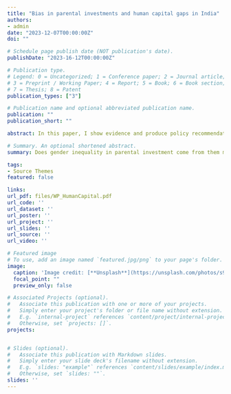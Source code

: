 ```yaml
---
title: "Bias in parental investments and human capital gaps in India"
authors:
- admin
date: "2023-12-07T00:00:00Z"
doi: ""

# Schedule page publish date (NOT publication's date).
publishDate: "2023-16-12T00:00:00Z"

# Publication type.
# Legend: 0 = Uncategorized; 1 = Conference paper; 2 = Journal article;
# 3 = Preprint / Working Paper; 4 = Report; 5 = Book; 6 = Book section;
# 7 = Thesis; 8 = Patent
publication_types: ["3"]

# Publication name and optional abbreviated publication name.
publication: ""
publication_short: ""

abstract: In this paper, I show evidence and produce policy recommendations about the impact of child gender on human capital production and parental investments. I adapt a dynamic model of human capital development, allow for gender-specific cognition and health factors, and estimate production and investment functions separately by genders. Although children produce skills very similarly across genders, parental investments are gender-biased in their elasticity to these skills. At an early age, differences in parental investments come from better returns on characteristics for boys, creating scarring effects and eventual skills gender gaps later on.

# Summary. An optional shortened abstract.
summary: Does gender inequality in parental investment come from them mis-measuring skills from the same objective measures across genders, or from biased conversion of these skills into investment? I adapt a dynamic model of skill formation and parental investment and show gender bias in parental appreciation of the same factor, with consequences on effective capital formation at later develomment stages. 

tags:
- Source Themes
featured: false

links:
url_pdf: files/WP_HumanCapital.pdf
url_code: ''
url_dataset: ''
url_poster: ''
url_project: ''
url_slides: ''
url_source: ''
url_video: ''

# Featured image
# To use, add an image named `featured.jpg/png` to your page's folder. 
image:
  caption: 'Image credit: [**Unsplash**](https://unsplash.com/photos/s9CC2SKySJM)'
  focal_point: ""
  preview_only: false

# Associated Projects (optional).
#   Associate this publication with one or more of your projects.
#   Simply enter your project's folder or file name without extension.
#   E.g. `internal-project` references `content/project/internal-project/index.md`.
#   Otherwise, set `projects: []`.
projects:


# Slides (optional).
#   Associate this publication with Markdown slides.
#   Simply enter your slide deck's filename without extension.
#   E.g. `slides: "example"` references `content/slides/example/index.md`.
#   Otherwise, set `slides: ""`.
slides: ''
---
```


